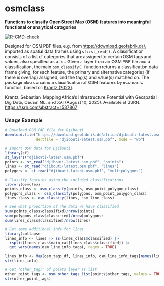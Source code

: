 # osmclass

**Functions to classify Open Street Map (OSM) features into meaningful functional or analytical categories**

<!-- badges: start -->
[![R-CMD-check](https://github.com/SebKrantz/osmclass/actions/workflows/R-CMD-check.yaml/badge.svg)](https://github.com/SebKrantz/osmclass/actions/workflows/R-CMD-check.yaml)
<!-- badges: end -->

Designed for OSM PBF files, e.g. from <https://download.geofabrik.de/>, imported as spatial data frames using `sf::st_read()`. A classification consists of a list of categories that are assigned to certain OSM tags and values, also specified as a list. Given a layer from an OSM PBF file and a classification, the main `osm_classify()` function returns a classification data frame giving, for each feature, the primary and alternative categories (if there is overlap) assigned, and the tag(s) and value(s) matched on. The package also contains a classification of OSM features by economic function, based on [Krantz (2023)](https://ssrn.com/abstract=4537867). 
    
Krantz, Sebastian, Mapping Africa’s Infrastructure Potential with Geospatial Big Data, Causal ML, and XAI (August 10, 2023). Available at SSRN: https://ssrn.com/abstract=4537867    
    


### Usage Example

```r
# Download OSM PBF file for Djibouti
download.file("https://download.geofabrik.de/africa/djibouti-latest.osm.pbf", 
              destfile = "djibouti-latest.osm.pbf", mode = "wb")
              
# Import OSM data for Djibouti
library(sf)
st_layers("djibouti-latest.osm.pbf")
points <- st_read("djibouti-latest.osm.pbf", "points")
lines <- st_read("djibouti-latest.osm.pbf", "lines")
polygons <- st_read("djibouti-latest.osm.pbf", "multipolygons")

# Classify features using the included classifications
library(osmclass)
points_class <- osm_classify(points, osm_point_polygon_class)
polygons_class <- osm_classify(polygons, osm_point_polygon_class)
lines_class <- osm_classify(lines, osm_line_class)

# See what proportion of the data we have classified
sum(points_class$classified)/nrow(points)
sum(polygons_class$classified)/nrow(polygons)
sum(lines_class$classified)/nrow(lines)

# Get some additional info for lines
library(collapse)
lines_info <- lines |> ss(lines_class$classified) |>
  rsplit(lines_class$main_cat[lines_class$classified]) |>
  get_vars(names(osm_line_info_tags), regex = TRUE)

lines_info <- Map(osm_tags_df, lines_info, osm_line_info_tags[names(lines_info)])
str(lines_info)

# Get 'other_tags' of points layer as list
other_point_tags <- osm_other_tags_list(points$other_tags, values = TRUE)
str(other_point_tags)

```
